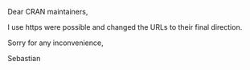Dear CRAN maintainers,

I use https were possible and changed the URLs to their final direction.

Sorry for any inconvenience,

Sebastian

